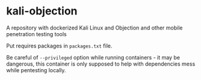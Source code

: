 # kali-objection
A repository with dockerized Kali Linux and Objection and other mobile penetration testing tools 

Put requires packages in `packages.txt` file.

Be careful of `--privileged` option while running containers - it may be dangerous, this container is only supposed to help with dependencies mess while pentesting locally.
